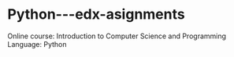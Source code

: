 Python---edx-asignments
=======================
Online course: Introduction to Computer Science and Programming
Language: Python
